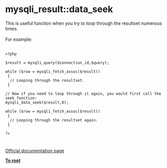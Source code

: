 # mysqli_result::data_seek



This is useful function when you try to loop through the resultset numerous times.<br><br>For example:<br><br>

```
<?php

$result = mysqli_query($connection_id,$query);

while ($row = mysqli_fetch_assoc($result))
 {
  // Looping through the resultset.
 }

// Now if you need to loop through it again, you would first call the seek function:
mysqli_data_seek($result,0);

while ($row = mysqli_fetch_assoc($result))
 {
  // Looping through the resultset again.
 }

?>
```
  

#

[Official documentation page](https://www.php.net/manual/en/mysqli-result.data-seek.php)

**[To root](/README.md)**